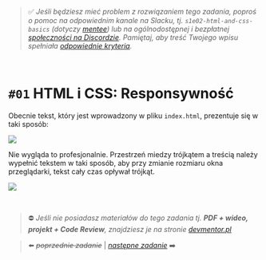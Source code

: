 > :white_check_mark: *Jeśli będziesz mieć problem z rozwiązaniem tego zadania, poproś o pomoc na odpowiednim kanale na Slacku, tj. `s1e02-html-and-css-basics` (dotyczy [mentee](https://devmentor.pl/mentoring-javascript/)) lub na ogólnodostępnej i bezpłatnej [społeczności na Discordzie](https://devmentor.pl/discord). Pamiętaj, aby treść Twojego wpisu spełniała [odpowiednie kryteria](https://devmentor.pl/jak-prosic-o-pomoc/).*

&nbsp;

# `#01` HTML i CSS: Responsywność

Obecnie tekst, który jest wprowadzony w pliku `index.html`, prezentuje się w taki sposób:

![](assets/before.png)

Nie wygląda to profesjonalnie. Przestrzeń miedzy trójkątem a treścią należy wypełnić tekstem w taki sposób, aby przy zmianie rozmiaru okna przeglądarki, tekst cały czas opływał trójkąt.

![](assets/after.png)

&nbsp;
> :no_entry: *Jeśli nie posiadasz materiałów do tego zadania tj. **PDF + wideo, projekt + Code Review**, znajdziesz je na stronie [devmentor.pl](https://devmentor.pl/workshop-html-and-css-rwd/)*


> :arrow_left: ~~*poprzednie zadanie*~~ | [*następne zadanie*](./../02) :arrow_right:
